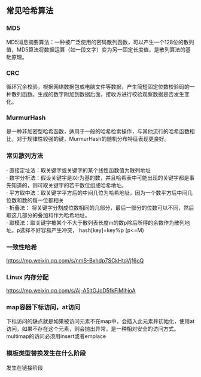 ## 常见哈希算法

### MD5

MD5消息摘要算法：一种被广泛使用的密码散列函数，可以产生一个128位的散列值，MD5算法将数据运算（如一段文字）变为另一固定长度值，是散列算法的基础原理。

### CRC

循环冗余校验，根据网络数据包或电脑文件等数据，产生简短固定位数校验码的一种散列函数。生成的数字附加到数据后面，接收方进行校验观察数据是否发生变化。

### MurmurHash

是一种非加密型哈希函数，适用于一般的哈希检索操作，与其他流行的哈希函数相比，对于规律性较强的键，MurmurHash的随机分布特征表现更良好。

### 常见散列方法

· 直接定址法：取关键字或关键字的某个线性函数值为散列地址\
· 数字分析法：假设关键字是以r为基的数，并且哈希表中可能出现的关键字都是事先知道的，则可取关键字的若干数位组成哈希地址。\
· 平方取中法：取关键字平方后的中间几位为哈希地址，因为一个数平方后中间几位数和数的每一位都相关\
· 折叠法： 将关键字分割成位数相同的几部分，最后一部分的位数可以不同，然后取这几部分的叠加和作为哈希地址。\
· 取模法：取关键字被某个不大于散列表长度m的数p除后所得的余数作为散列地址。p选择不好容易产生冲突， hash[key]=key%p (p<=M)

### 一致性哈希

https://mp.weixin.qq.com/s/nmS-Bxhdp7SCkHtoVjf6oQ

### Linux 内存分配

https://mp.weixin.qq.com/s/Aj-A5ltGJoD5fkFiMlhjoA

### map容器下标访问，at访问

下标访问的缺点就是如果被访问元素不在map中，会插入此元素并初始化，使用at访问，如果不存在这个元素，则会抛出异常，是一种相对安全的访问方式。
multimap的访问必须用insert或者emplace

### 模板类型替换发生在什么阶段

发生在链接阶段
